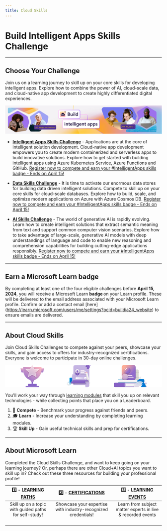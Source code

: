 ```yaml
---
title: Cloud Skills
---
```


# Build Intelligent Apps Skills Challenge

---

## Choose Your Challenge

Join us on a learning journey to skill up on your core skills for developing intelligent apps. Explore how to combine the power of AI, cloud-scale data, and cloud-native app development to create highly differentiated digital experiences.


![Build intelligent apps](./../../../static/img/60-days-of-ia/60-days-of-ia-cloud-skills-banner.jpg)


* [**Intelligent Apps Skills Challenge**](https://aka.ms/intelligent-apps/apps-csc?ocid=buildia24_website) - Applications are at the core of intelligent solution development. Cloud-native app development empowers you to create modern containerized and serverless apps to build innovative solutions. Explore how to get started with building intelligent apps using Azure Kubernetes Service, Azure Functions and GitHub. [Register now to compete and earn your #IntelligentApps skills badge - Ends on April 15!](https://aka.ms/intelligent-apps/apps-csc?ocid=buildia24_website)

* [**Data Skills Challenge**](https://aka.ms/intelligent-apps/data-csc?ocid=buildia24_website) - It is time to activate our enormous data stores for building data driven intelligent solutions. Compete to skill up on your core skills for cloud-scale databases. Explore how to build, scale, and optimize modern applications on Azure with Azure Cosmos DB. [Register now to compete and earn your #IntelligentApps skills badge - Ends on April 15!](https://aka.ms/intelligent-apps/data-csc?ocid=buildia24_website)

* [**AI Skills Challenge**](https://aka.ms/intelligent-apps/ai-csc?ocid=buildia24_website) - The world of generative AI is rapidly evolving. Learn how to create intelligent solutions that extract semantic meaning from text and support common computer vision scenarios. Explore how to take advantage of large-scale, generative AI models with deep understandings of language and code to enable new reasoning and comprehension capabilities for building cutting-edge applications responsibly. [Register now to compete and earn your #IntelligentApps skills badge - Ends on April 15!](https://aka.ms/intelligent-apps/ai-csc?ocid=buildia24_website)

---

## Earn a Microsoft Learn badge 

By completing at least one of the four eligible challenges before **April 15, 2024**, you will receive a Microsoft Learn **badge** on your Learn profile. These will be delivered to the email address associated with your Microsoft Learn profile. Confirm or add a contact email [here] (https://learn.microsoft.com/users/me/settings?ocid=buildia24_website) to ensure emails are delivered.

---

## About Cloud Skills

Join Cloud Skills Challenges to compete against your peers, showcase your skills, and gain access to offers for industry-recognized certifications. Everyone is welcome to participate in 30-day online challenges.


![Compete, Learn and Skill Up](./../../../static/img/banners/cloud-skills-icons-v2.png)

You'll work your way through [learning modules](https://learn.microsoft.com/?ocid=buildia24_website) that skill you up on relevant technologies - while collecting points that place you on a Leaderboard.

 1. 🎯 **Compete** - Benchmark your progress against friends and peers.
 2. 🎓 **Learn** - Increase your understanding by completing learning modules.
 3. 🏆 **Skill Up** - Gain useful technical skills and prep for certifications.

---

## About Microsoft Learn

Completed the Cloud Skills Challenge, and want to keep going on your learning journey?  Or, perhaps there are other Cloud+AI topics you want to skill up in? Check out these three resources for building your professional profile!

| 1️⃣ - [**LEARNING PATHS**](https://docs.microsoft.com/learn/browse/?ocid=buildia24_website) | 2️⃣ - [**CERTIFICATIONS**](https://docs.microsoft.com/learn/certifications/?ocid=buildia24_website) | 3️⃣ - [**LEARNING EVENTS**](https://docs.microsoft.com/events/?ocid=buildia24_website)|
|:---:|:---:|:---:|
| Skill up on a topic with guided paths for self-study!| Showcase your expertise with industry-recognized credentials!| Learn from subject matter experts in live & recorded events|
| <img alt="" role="presentation" src="https://docs.microsoft.com/learn/media/topics/cards/icon-card_learningpath_light.png" /> |  <img alt="" role="presentation" src="https://docs.microsoft.com/learn/media/topics/cards/icon-card_certification_light.png" />  | <img alt="" role="presentation" src="https://docs.microsoft.com/learn/media/topics/cards/icon-card_learnvideo_light.png" />  |

